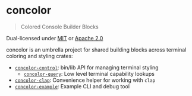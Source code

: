 # concolor

> Colored Console Builder Blocks

Dual-licensed under [MIT](LICENSE-MIT) or [Apache 2.0](LICENSE-APACHE)

concolor is an umbrella project for shared building blocks across terminal coloring and styling crates:

- [`concolor-control`](./crate/control/README.md): bin/lib API for managing terminal styling
  - [`concolor-query`](./crate/query/README.md): Low level terminal capability lookups
- [`concolor-clap`](./crate/clap/README.md): Convenience helper for working with `clap`
- [`concolor-example`](./crate/example/README.md): Example CLI and debug tool
